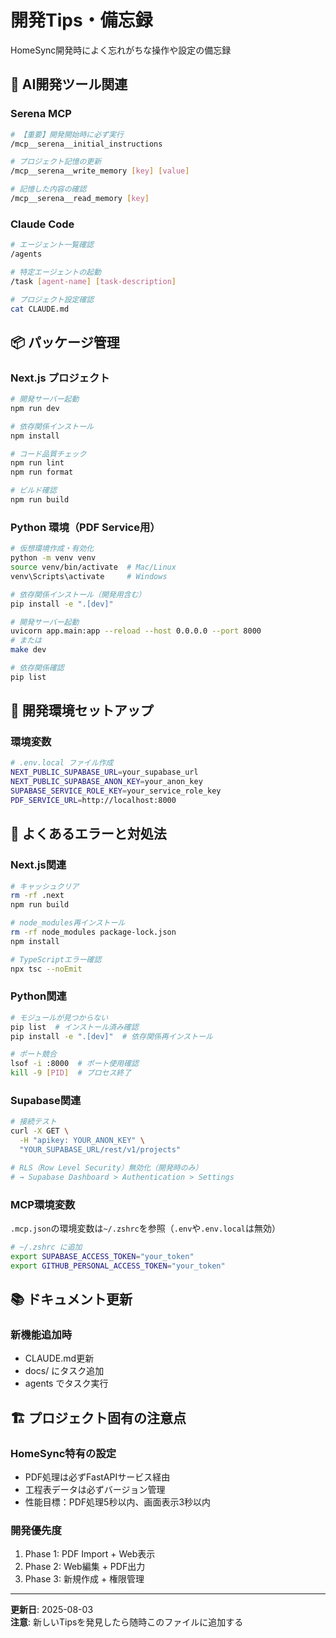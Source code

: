 # 開発Tips・備忘録

HomeSync開発時によく忘れがちな操作や設定の備忘録

## 🤖 AI開発ツール関連

### Serena MCP

```bash
# 【重要】開発開始時に必ず実行
/mcp__serena__initial_instructions

# プロジェクト記憶の更新
/mcp__serena__write_memory [key] [value]

# 記憶した内容の確認
/mcp__serena__read_memory [key]
```

### Claude Code

```bash
# エージェント一覧確認
/agents

# 特定エージェントの起動
/task [agent-name] [task-description]

# プロジェクト設定確認
cat CLAUDE.md
```

## 📦 パッケージ管理

### Next.js プロジェクト

```bash
# 開発サーバー起動
npm run dev

# 依存関係インストール
npm install

# コード品質チェック
npm run lint
npm run format

# ビルド確認
npm run build
```

### Python 環境（PDF Service用）

```bash
# 仮想環境作成・有効化
python -m venv venv
source venv/bin/activate  # Mac/Linux
venv\Scripts\activate     # Windows

# 依存関係インストール（開発用含む）
pip install -e ".[dev]"

# 開発サーバー起動
uvicorn app.main:app --reload --host 0.0.0.0 --port 8000
# または
make dev

# 依存関係確認
pip list
```

## 🔧 開発環境セットアップ

### 環境変数

```bash
# .env.local ファイル作成
NEXT_PUBLIC_SUPABASE_URL=your_supabase_url
NEXT_PUBLIC_SUPABASE_ANON_KEY=your_anon_key
SUPABASE_SERVICE_ROLE_KEY=your_service_role_key
PDF_SERVICE_URL=http://localhost:8000
```

## 🐛 よくあるエラーと対処法

### Next.js関連

```bash
# キャッシュクリア
rm -rf .next
npm run build

# node_modules再インストール
rm -rf node_modules package-lock.json
npm install

# TypeScriptエラー確認
npx tsc --noEmit
```

### Python関連

```bash
# モジュールが見つからない
pip list  # インストール済み確認
pip install -e ".[dev]"  # 依存関係再インストール

# ポート競合
lsof -i :8000  # ポート使用確認
kill -9 [PID]  # プロセス終了
```

### Supabase関連

```bash
# 接続テスト
curl -X GET \
  -H "apikey: YOUR_ANON_KEY" \
  "YOUR_SUPABASE_URL/rest/v1/projects"

# RLS（Row Level Security）無効化（開発時のみ）
# → Supabase Dashboard > Authentication > Settings
```

### MCP環境変数

`.mcp.json`の環境変数は`~/.zshrc`を参照（`.env`や`.env.local`は無効）

```bash
# ~/.zshrc に追加
export SUPABASE_ACCESS_TOKEN="your_token"
export GITHUB_PERSONAL_ACCESS_TOKEN="your_token"
```

## 📚 ドキュメント更新

### 新機能追加時

- CLAUDE.md更新
- docs/ にタスク追加
- agents でタスク実行

## 🏗️ プロジェクト固有の注意点

### HomeSync特有の設定

- PDF処理は必ずFastAPIサービス経由
- 工程表データは必ずバージョン管理
- 性能目標：PDF処理5秒以内、画面表示3秒以内

### 開発優先度

1. Phase 1: PDF Import + Web表示
2. Phase 2: Web編集 + PDF出力
3. Phase 3: 新規作成 + 権限管理

---

**更新日**: 2025-08-03  
**注意**: 新しいTipsを発見したら随時このファイルに追加する
